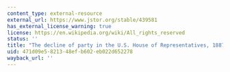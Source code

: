 ```yaml
---
content_type: external-resource
external_url: https://www.jstor.org/stable/439581
has_external_license_warning: true
license: https://en.wikipedia.org/wiki/All_rights_reserved
status: ''
title: "The decline of party in the U.S. House of Representatives, 1887\u20131968"
uid: 471d09e5-8213-48ef-b602-eb022d652278
wayback_url: ''
---
```


